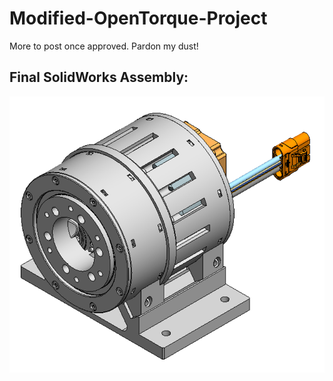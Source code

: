 # Modified-OpenTorque-Project

More to post once approved. Pardon my dust!

## Final SolidWorks Assembly:
![Modified-OpenTorque-Project](/OpenTorqueActuator.PNG)
